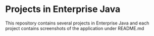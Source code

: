 # Projects in Enterprise Java
This repository contains several projects in Enterprise Java and each project contains screenshots of the application under README.md
